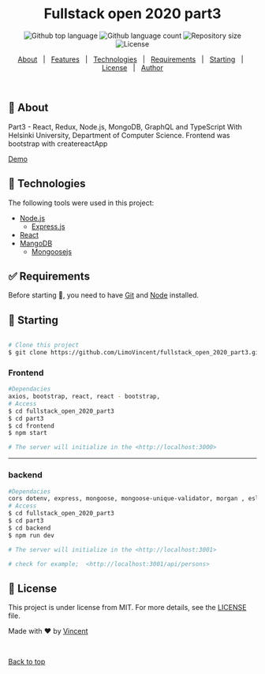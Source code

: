 <h1 align="center">Fullstack open 2020 part3</h1>

<p align="center">
  <img alt="Github top language" src="https://img.shields.io/github/languages/top/VincentLimo/fullstack_open_2020_part3?color=56BEB8">

  <img alt="Github language count" src="https://img.shields.io/github/languages/count/VincentLimo/fullstack_open_2020_part3?color=56BEB8">

  <img alt="Repository size" src="https://img.shields.io/github/repo-size/VincentLimo/fullstack_open_2020_part3?color=56BEB8">

  <img alt="License" src="https://img.shields.io/github/license/VincentLimo/fullstack_open_2020_part3?color=56BEB8">
</p>

<p align="center">
  <a href="#dart-about">About</a> &#xa0; | &#xa0; 
  <a href="#sparkles-features">Features</a> &#xa0; | &#xa0;
  <a href="#rocket-technologies">Technologies</a> &#xa0; | &#xa0;
  <a href="#white_check_mark-requirements">Requirements</a> &#xa0; | &#xa0;
  <a href="#checkered_flag-starting">Starting</a> &#xa0; | &#xa0;
  <a href="#memo-license">License</a> &#xa0; | &#xa0;
  <a href="https://github.com/VincentLimo" target="_blank">Author</a>
</p>

<br>

## :dart: About

Part3 - React, Redux, Node.js, MongoDB, GraphQL and TypeScript With Helsinki University, Department of Computer Science. Frontend was bootstrap with createreactApp

<a href="https://phone-book2020.herokuapp.com/">Demo</a>

## :rocket: Technologies

The following tools were used in this project:

- [Node.js](https://nodejs.org/en/)
  - [Express.js](https://expressjs.com/)
- [React](https://reactjs.org/)
- [MangoDB](https://www.mongodb.com/cloud/atlas)
  - [Mongoosejs](https://mongoosejs.com/)

## :white_check_mark: Requirements

Before starting :checkered_flag:, you need to have [Git](https://git-scm.com) and [Node](https://nodejs.org/en/) installed.

## :checkered_flag: Starting

```bash

# Clone this project
$ git clone https://github.com/LimoVincent/fullstack_open_2020_part3.git


```

### Frontend

```bash
#Dependacies
axios, bootstrap, react, react - bootstrap,
# Access
$ cd fullstack_open_2020_part3
$ cd part3
$ cd frontend
$ npm start

# The server will initialize in the <http://localhost:3000>

```

---

### backend

```bash
#Dependacies
cors dotenv, express, mongoose, mongoose-unique-validator, morgan , eslint, nodemon,
# Access
$ cd fullstack_open_2020_part3
$ cd part3
$ cd backend
$ npm run dev

# The server will initialize in the <http://localhost:3001>

# check for example;  <http://localhost:3001/api/persons>

```

## :memo: License

This project is under license from MIT. For more details, see the [LICENSE](LICENSE.md) file.

Made with :heart: by <a href="https://github.com/VincentLimo" target="_blank">Vincent</a>

&#xa0;

<a href="#top">Back to top</a>
